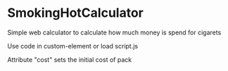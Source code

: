 # SmokingHotCalculator
Simple web calculator to calculate how much money is spend for cigarets

Use code in custom-element or load script.js

<smoking-hot-calculator cost=""/>

Attribute "cost" sets the initial cost of pack

